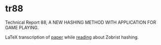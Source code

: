 # tr88
Technical Report 88, A NEW HASHING METHOD WITH APPLICATION FOR GAME PLAYING.

LaTeX transcription of [paper](http://research.cs.wisc.edu/techreports/1970/TR88.pdf) while [reading](https://www.manning.com/books/deep-learning-and-the-game-of-go) about Zobrist hashing.
